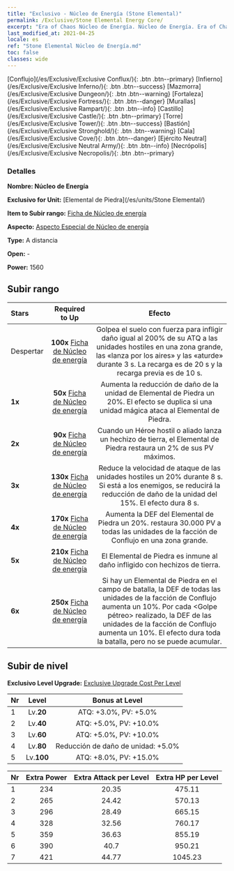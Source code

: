 ```yaml
---
title: "Exclusivo - Núcleo de Energía (Stone Elemental)"
permalink: /Exclusive/Stone Elemental Energy Core/
excerpt: "Era of Chaos Núcleo de Energía. Núcleo de Energía. Era of Chaos Exclusivo Núcleo de Energía. Elemental de Piedra Exclusivo."
last_modified_at: 2021-04-25
locale: es
ref: "Stone Elemental Núcleo de Energía.md"
toc: false
classes: wide
---
```

 [Conflujo](/es/Exclusive/Exclusive Conflux/){: .btn .btn--primary} [Infierno](/es/Exclusive/Exclusive Inferno/){: .btn .btn--success} [Mazmorra](/es/Exclusive/Exclusive Dungeon/){: .btn .btn--warning} [Fortaleza](/es/Exclusive/Exclusive Fortress/){: .btn .btn--danger} [Murallas](/es/Exclusive/Exclusive Rampart/){: .btn .btn--info} [Castillo](/es/Exclusive/Exclusive Castle/){: .btn .btn--primary} [Torre](/es/Exclusive/Exclusive Tower/){: .btn .btn--success} [Bastión](/es/Exclusive/Exclusive Stronghold/){: .btn .btn--warning} [Cala](/es/Exclusive/Exclusive Cove/){: .btn .btn--danger} [Ejército Neutral](/es/Exclusive/Exclusive Neutral Army/){: .btn .btn--info} [Necrópolis](/es/Exclusive/Exclusive Necropolis/){: .btn .btn--primary} 

### Detalles
 **Nombre: Núcleo de Energía** 

 **Exclusivo for Unit:** [Elemental de Piedra](/es/units/Stone Elemental/) 

 **Item to Subir rango:** [Ficha de Núcleo de energía](/ItemsES/con_999/)

 **Aspecto:** [Aspecto Especial de Núcleo de energía](/ItemsES/con_667/)

 **Type:** A distancia

 **Open:** -

 **Power:** 1560

## Subir rango

  |     Stars    |  Required to Up | Efecto |
  |:-------------|:---------------:|:---------------:|
  |  Despertar  | **100x** [Ficha de Núcleo de energía](/ItemsES/con_999/) | <Rock Strike> Golpea el suelo con fuerza para infligir daño igual al 200% de su ATQ a las unidades hostiles en una zona grande, las «lanza por los aires» y las «aturde» durante 3 s. La recarga es de 20 s y la recarga previa es de 10 s. |
  | **1x** <i class="fas fa-star"/> | **50x** [Ficha de Núcleo de energía](/ItemsES/con_999/) | Aumenta la reducción de daño de la unidad de Elemental de Piedra un 20%. El efecto se duplica si una unidad mágica ataca al Elemental de Piedra. |
  | **2x** <i class="fas fa-star"/> | **90x** [Ficha de Núcleo de energía](/ItemsES/con_999/) | <Barro> Cuando un Héroe hostil o aliado lanza un hechizo de tierra, el Elemental de Piedra restaura un 2% de sus PV máximos. |
  | **3x** <i class="fas fa-star"/> | **130x** [Ficha de Núcleo de energía](/ItemsES/con_999/) | <Rock Strike> Reduce la velocidad de ataque de las unidades hostiles un 20% durante 8 s. Si <Fire Trio> está <burned> a los enemigos, se reducirá la reducción de daño de la unidad del 15%. El efecto dura 8 s. |
  | **4x** <i class="fas fa-star"/> | **170x** [Ficha de Núcleo de energía](/ItemsES/con_999/) | Aumenta la DEF del Elemental de Piedra un 20%. <Barro> restaura 30.000 PV a todas las unidades de la facción de Conflujo en una zona grande. |
  | **5x** <i class="fas fa-star"/> | **210x** [Ficha de Núcleo de energía](/ItemsES/con_999/) | El Elemental de Piedra es inmune al daño infligido con hechizos de tierra. |
  | **6x** <i class="fas fa-star"/> | **250x** [Ficha de Núcleo de energía](/ItemsES/con_999/) | <Resonancia elemental> Si hay un Elemental de Piedra en el campo de batalla, la DEF de todas las unidades de la facción de Conflujo aumenta un 10%. Por cada <Golpe pétreo> realizado, la DEF de las unidades de la facción de Conflujo aumenta un 10%. El efecto dura toda la batalla, pero no se puede acumular. |


## Subir de nivel
 **Exclusivo Level Upgrade:** [Exclusive Upgrade Cost Per Level](/Exclusive/ExclusiveUpgradeCostPerLevel/)

  |  Nr  |   Level  | Bonus at Level |
  |:-----|:--------:|:--------------:|
  | 1 | Lv.**20** | ATQ: +3.0%, PV: +5.0% |
  | 2 | Lv.**40** | ATQ: +5.0%, PV: +10.0% |
  | 3 | Lv.**60** | ATQ: +5.0%, PV: +10.0% |
  | 4 | Lv.**80** | Reducción de daño de unidad: +5.0% |
  | 5 | Lv.**100** | ATQ: +8.0%, PV: +15.0% |


  |  Nr  |  Extra Power | Extra Attack per Level | Extra HP per Level |
  |:-----|:--------:|:--------:|:--------:|
  | 1 | 234 | 20.35 | 475.11 |
  | 2 | 265 | 24.42 | 570.13 |
  | 3 | 296 | 28.49 | 665.15 |
  | 4 | 328 | 32.56 | 760.17 |
  | 5 | 359 | 36.63 | 855.19 |
  | 6 | 390 | 40.7 | 950.21 |
  | 7 | 421 | 44.77 | 1045.23 |



